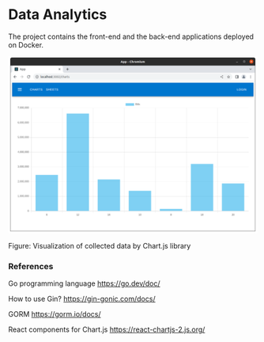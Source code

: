 # Data Analytics

The project contains the front-end and the back-end applications deployed on Docker.

![alt text](https://github.com/jylhakos/miscellaneous/blob/main/DataAnalytics/CHARTJS.png?raw=true)

Figure: Visualization of collected data by Chart.js library

### References

Go programming language https://go.dev/doc/

How to use Gin? https://gin-gonic.com/docs/

GORM https://gorm.io/docs/

React components for Chart.js https://react-chartjs-2.js.org/
